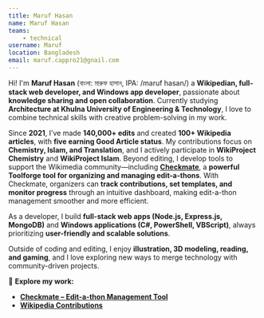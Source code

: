 ```yaml
---
title: Maruf Hasan
name: Maruf Hasan
teams:
    - technical
username: Maruf
location: Bangladesh
email: maruf.cappro21@gnail.com
---
```


Hi! I'm **Maruf Hasan** (বাংলা: মারুফ হাসান, IPA: /maruf hasan/) a **Wikipedian, full-stack web developer, and Windows app developer**, passionate about **knowledge sharing and open collaboration**. Currently studying **Architecture at Khulna University of Engineering & Technology**, I love to combine technical skills with creative problem-solving in my work.  

Since **2021**, I’ve made **140,000+ edits** and created **100+ Wikipedia articles**, with **five earning Good Article status**. My contributions focus on **Chemistry, Islam, and Translation**, and I actively participate in **WikiProject Chemistry** and **WikiProject Islam**. Beyond editing, I develop tools to support the Wikimedia community—including **[Checkmate](https://checkmate.toolforge.org/)**, a **powerful Toolforge tool for organizing and managing edit-a-thons**. With Checkmate, organizers can **track contributions, set templates, and monitor progress** through an intuitive dashboard, making edit-a-thon management smoother and more efficient.  

As a developer, I build **full-stack web apps (Node.js, Express.js, MongoDB)** and **Windows applications (C#, PowerShell, VBScript)**, always prioritizing **user-friendly and scalable solutions**.  

Outside of coding and editing, I enjoy **illustration, 3D modeling, reading, and gaming**, and I love exploring new ways to merge technology with community-driven projects.  

🔗 **Explore my work:**  
- **[Checkmate – Edit-a-thon Management Tool](https://checkmate.toolforge.org/)**  
- **[Wikipedia Contributions](https://meta.wikimedia.org/wiki/Special:CentralAuth/Maruf_Hasan)**
